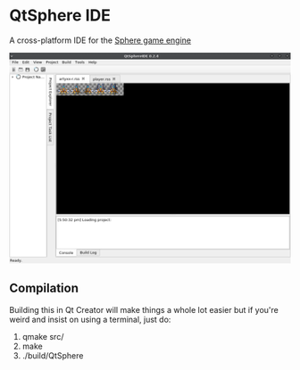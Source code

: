 # QtSphere IDE
A cross-platform IDE for the [Sphere game engine](http://spheredev.org)

![Screenshot](screenshots/spriteset1.png)

## Compilation
Building this in Qt Creator will make things a whole lot easier but if you're weird and insist on using a terminal, just do:
  1. qmake src/
  2. make
  4. ./build/QtSphere
